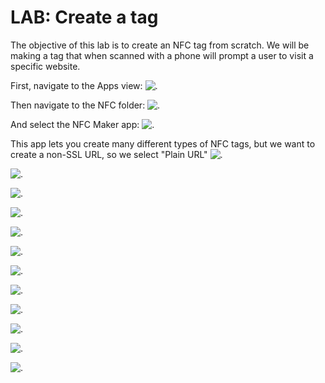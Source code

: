 # LAB: Create a tag

The objective of this lab is to create an NFC tag from scratch. We will be making a tag that when scanned with a phone will prompt a user to visit a specific website.

First, navigate to the Apps view:
![.](./screenshots/Screenshot-20240219-153035.png)

Then navigate to the NFC folder:
![.](./screenshots/Screenshot-20240219-153047.png)

And select the NFC Maker app:
![.](./screenshots/Screenshot-20240219-153056.png)

This app lets you create many different types of NFC tags, but we want to create a non-SSL URL, so we select "Plain URL"
![.](./screenshots/Screenshot-20240219-170329.png)

![.](./screenshots/Screenshot-20240219-165407.png)

![.](./screenshots/Screenshot-20240219-170126.png)

![.](./screenshots/Screenshot-20240219-170136.png)

![.](./screenshots/Screenshot-20240219-170222.png)

![.](./screenshots/Screenshot-20240219-153234.png)

![.](./screenshots/Screenshot-20240219-153308.png)

![.](./screenshots/Screenshot-20240219-153316.png)

![.](./screenshots/Screenshot-20240219-153657.png)

![.](./screenshots/Screenshot-20240219-153848.png)

![.](./screenshots/Screenshot-20240219-153855.png)

![.](./screenshots/Screenshot-20240219-153999.png)


